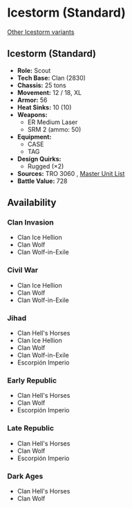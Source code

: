 # Icestorm (Standard) 

[Other Icestorm variants](../icestorm.md) 

## Icestorm (Standard) 

- **Role:** Scout 
- **Tech Base:** Clan (2830) 
- **Chassis:** 25 tons 
- **Movement:** 12 / 18, XL 
- **Armor:** 56 
- **Heat Sinks:** 10 (10) 
- **Weapons:** 
  - ER Medium Laser 
  - SRM 2 (ammo: 50) 
- **Equipment:** 
  - CASE 
  - TAG 
- **Design Quirks:** 
  - Rugged (×2) 
- **Sources:** TRO 3060 , [Master Unit List](http://masterunitlist.info/Unit/Details/1602) 
- **Battle Value:** 728 

## Availability 

### Clan Invasion 

- Clan Ice Hellion 
- Clan Wolf 
- Clan Wolf-in-Exile 

### Civil War 

- Clan Ice Hellion 
- Clan Wolf 
- Clan Wolf-in-Exile 

### Jihad 

- Clan Hell's Horses 
- Clan Ice Hellion 
- Clan Wolf 
- Clan Wolf-in-Exile 
- Escorpión Imperio 

### Early Republic 

- Clan Hell's Horses 
- Clan Wolf 
- Escorpión Imperio 

### Late Republic 

- Clan Hell's Horses 
- Clan Wolf 
- Escorpión Imperio 

### Dark Ages 

- Clan Hell's Horses 
- Clan Wolf 

